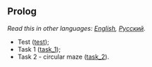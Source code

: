 ## Prolog

*Read this in other languages: [English](README.md), [Русский](README.ru.md).*

- Test ([test](./test));
- Task 1 ([task_1](./task_1));
- Task 2 - circular maze ([task_2](./task_2)).
